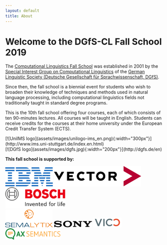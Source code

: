 ```yaml
---
layout: default
title: About
---
```


# Welcome to the DGfS-CL Fall School 2019

The
[Computational Linguistics Fall School](https://dgfs.de/en/cl/fall-schools.html)
was established in 2001 by the
[Special Interest Group on Computational Linguistics](https://dgfs.de/en/cl/)
of the
[German Linguistic Society (Deutsche Gesellschaft für Sprachwissenschaft, DGfS)](https://dgfs.de/en/).

Since then, the fall school is a biennial event for students who wish
to broaden their knowledge of techniques and methods used in natural
language processing, including computational linguistics fields not
traditionally taught in standard degree programs.

This is the 10th fall school offering four courses, each of which
consists of ten 90-minutes lectures. All courses will be taught in
English. Students can receive credits for the courses at their home
university under the European Credit Transfer System (ECTS).



<div style="display:flex; flex-wrap:wrap; justify-content:space-between; align-items:center">
<div markdown="1">
[![UniIMS logo](assets/images/unilogo-ims_en.png){:width="300px"}](http://www.ims.uni-stuttgart.de/index.en.html)
</div>
<div markdown="1">
[![DGfS logo](assets/images/dgfs.jpg){:width="200px"}](http://dgfs.de/en)
</div>
</div>

**This fall school is supported by:**

<div id="logos">
<a href="https://www.ibm.com"><img src="assets/images/Logo_IBM.png" alt="IBM" width="150px"/></a>
<a href="https://www.vector.com"><img src="assets/images/Logo_Vector.png" alt="Vector" width="275px"/></a>
<a href="https://www.bosch.com/research/"><img src="assets/images/Logo_Bosch.png" alt="Bosch" width="190px"/></a>
</div>

<div id="logos">
<a href="https://www.semalytix.com"><img src="assets/images/Logo_semalytix.svg" alt="Semalytix" width="150px"/></a>
<a href="https://www.sony.com"><img src="assets/images/Logo_Sony.png" alt="Sony" width="120px"/></a>
<a href="https://vico-research.com"><img src="assets/images/Logo_vico.png" alt="Vico" width="90px"/></a>
<a href="https://www4.ax-semantics.com/about-us/"><img src="assets/images/Logo_AXsemantics.png" alt="AX Semantics" width="175px"/></a>
</div>

